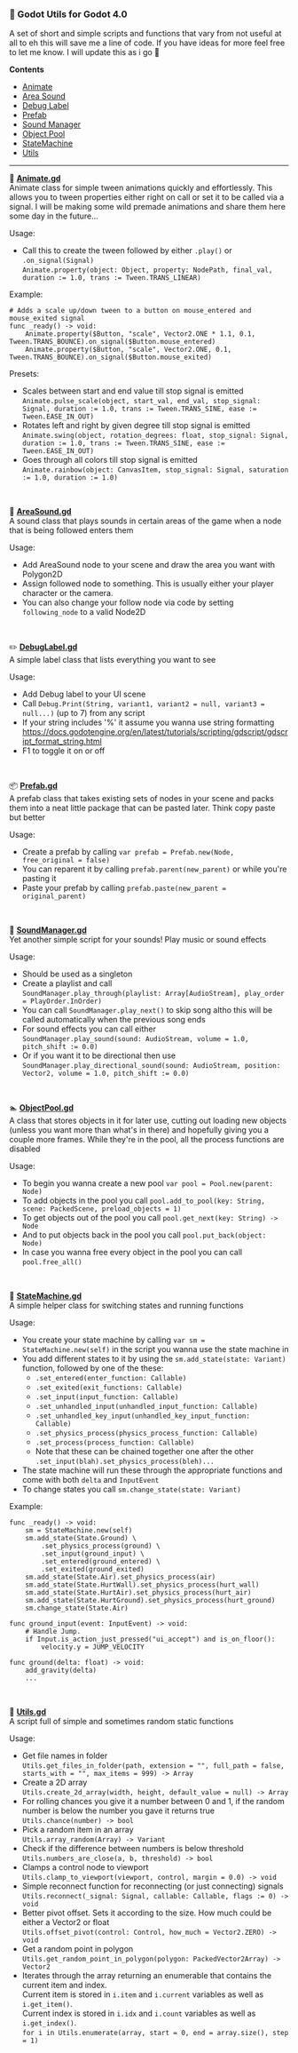 ### 📜 Godot Utils for Godot 4.0
A set of short and simple scripts and functions that vary from not useful at all to eh this will save me a line of code. If you have ideas for more feel free to let me know. I will update this as i go 🙂

**Contents**
- <a href=#animate>Animate</a>
- <a href=#areasound>Area Sound</a>
- <a href=#debuglabel>Debug Label</a>
- <a href=#prefab>Prefab</a>
- <a href=#soundmanager>Sound Manager</a>
- <a href=#pool>Object Pool</a>
- <a href=#statemachine>StateMachine</a>
- <a href=#utils>Utils</a>

---

🦾 <b id="animate"><a href="https://github.com/Gepsu/godot-utils/blob/master/Animate.gd">Animate.gd</a></b>  
Animate class for simple tween animations quickly and effortlessly. This allows you to tween properties either right on call or set it to be called via a signal. I will be making some wild premade animations and share them here some day in the future...

Usage:
- Call this to create the tween followed by either `.play()` or `.on_signal(Signal)`  
`Animate.property(object: Object, property: NodePath, final_val, duration := 1.0, trans := Tween.TRANS_LINEAR)`

Example:
```
# Adds a scale up/down tween to a button on mouse_entered and mouse_exited signal
func _ready() -> void:
	Animate.property($Button, "scale", Vector2.ONE * 1.1, 0.1, Tween.TRANS_BOUNCE).on_signal($Button.mouse_entered)
	Animate.property($Button, "scale", Vector2.ONE, 0.1, Tween.TRANS_BOUNCE).on_signal($Button.mouse_exited)
```

Presets:
- Scales between start and end value till stop signal is emitted  
`Animate.pulse_scale(object, start_val, end_val, stop_signal: Signal, duration := 1.0, trans := Tween.TRANS_SINE, ease := Tween.EASE_IN_OUT)`
- Rotates left and right by given degree till stop signal is emitted  
`Animate.swing(object, rotation_degrees: float, stop_signal: Signal, duration := 1.0, trans := Tween.TRANS_SINE, ease := Tween.EASE_IN_OUT)`
- Goes through all colors till stop signal is emitted  
`Animate.rainbow(object: CanvasItem, stop_signal: Signal, saturation := 1.0, duration := 1.0)`

<br>

🎵 <b id="areasound"><a href="https://github.com/Gepsu/godot-utils/blob/master/AreaSound.gd">AreaSound.gd</a></b>  
A sound class that plays sounds in certain areas of the game when a node that is being followed enters them

Usage:
- Add AreaSound node to your scene and draw the area you want with Polygon2D
- Assign followed node to something. This is usually either your player character or the camera.
- You can also change your follow node via code by setting `following_node` to a valid Node2D

<br>

✏️ <b id="debuglabel"><a href="https://github.com/Gepsu/godot-utils/blob/master/DebugLabel.gd">DebugLabel.gd</a></b>   
A simple label class that lists everything you want to see

Usage:
- Add Debug label to your UI scene
- Call `Debug.Print(String, variant1, variant2 = null, variant3 = null...)` (up to 7) from any script
- If your string includes '%' it assume you wanna use string formatting  
https://docs.godotengine.org/en/latest/tutorials/scripting/gdscript/gdscript_format_string.html
- F1 to toggle it on or off

<br>

📦 <b id="prefab"><a href="https://github.com/Gepsu/godot-utils/blob/master/Prefab.gd">Prefab.gd</a></b>  
A prefab class that takes existing sets of nodes in your scene and packs them into a neat little package that can be pasted later. Think copy paste but better

Usage:
- Create a prefab by calling `var prefab = Prefab.new(Node, free_original = false)`
- You can reparent it by calling `prefab.parent(new_parent)` or while you're pasting it
- Paste your prefab by calling `prefab.paste(new_parent = original_parent)`

<br>

🎵 <b id="soundmanager"><a href="https://github.com/Gepsu/godot-utils/blob/master/SoundManager.gd">SoundManager.gd</a></b>  
Yet another simple script for your sounds! Play music or sound effects

Usage:
- Should be used as a singleton
- Create a playlist and call  
`SoundManager.play_through(playlist: Array[AudioStream], play_order = PlayOrder.InOrder)`
- You can call `SoundManager.play_next()` to skip song altho this will be called automatically when the previous song ends
- For sound effects you can call either  
`SoundManager.play_sound(sound: AudioStream, volume = 1.0, pitch_shift := 0.0)`
- Or if you want it to be directional then use  
`SoundManager.play_directional_sound(sound: AudioStream, position: Vector2, volume = 1.0, pitch_shift := 0.0)`

<br>

🏊 <b id="pool"><a href="https://github.com/Gepsu/godot-utils/blob/master/ObjectPool.gd">ObjectPool.gd</a></b>  
A class that stores objects in it for later use, cutting out loading new objects (unless you want more than what's in there) and hopefully giving you a couple more frames. While they're in the pool, all the process functions are disabled

Usage:
- To begin you wanna create a new pool `var pool = Pool.new(parent: Node)`
- To add objects in the pool you call `pool.add_to_pool(key: String, scene: PackedScene, preload_objects = 1)`
- To get objects out of the pool you call `pool.get_next(key: String) -> Node`
- And to put objects back in the pool you call `pool.put_back(object: Node)`
- In case you wanna free every object in the pool you can call `pool.free_all()`

<br>

🤖 <b id="statemachine"><a href="https://github.com/Gepsu/godot-utils/blob/master/StateMachine.gd">StateMachine.gd</a></b>  
A simple helper class for switching states and running functions

Usage:
- You create your state machine by calling `var sm = StateMachine.new(self)` in the script you wanna use the state machine in
- You add different states to it by using the `sm.add_state(state: Variant)` function, followed by one of the these:
	- `.set_entered(enter_function: Callable)`
	- `.set_exited(exit_functions: Callable)`
	- `.set_input(input_function: Callable)`
	- `.set_unhandled_input(unhandled_input_function: Callable)`
	- `.set_unhandled_key_input(unhandled_key_input_function: Callable)`
	- `.set_physics_process(physics_process_function: Callable)`
	- `.set_process(process_function: Callable)`
	- Note that these can be chained together one after the other `.set_input(blah).set_physics_process(bleh)...`
- The state machine will run these through the appropriate functions and come with both `delta` and `InputEvent`
- To change states you call `sm.change_state(state: Variant)`

Example:
```
func _ready() -> void:
	sm = StateMachine.new(self)
	sm.add_state(State.Ground) \
		.set_physics_process(ground) \
		.set_input(ground_input) \
		.set_entered(ground_entered) \
		.set_exited(ground_exited)
	sm.add_state(State.Air).set_physics_process(air)
	sm.add_state(State.HurtWall).set_physics_process(hurt_wall)
	sm.add_state(State.HurtAir).set_physics_process(hurt_air)
	sm.add_state(State.HurtGround).set_physics_process(hurt_ground)
	sm.change_state(State.Air)
	
func ground_input(event: InputEvent) -> void:
	# Handle Jump.
	if Input.is_action_just_pressed("ui_accept") and is_on_floor():
		velocity.y = JUMP_VELOCITY

func ground(delta: float) -> void:
	add_gravity(delta)
	...
```

<br>

🤷 <b id="utils"><a href="https://github.com/Gepsu/godot-utils/blob/master/Utils.gd">Utils.gd</a></b>  
A script full of simple and sometimes random static functions

Usage:
- Get file names in folder  
`Utils.get_files_in_folder(path, extension = "", full_path = false, starts_with = "", max_items = 999) -> Array`
- Create a 2D array  
`Utils.create_2d_array(width, height, default_value = null) -> Array`
- For rolling chances you give it a number between 0 and 1, if the random number is below the number you gave it returns true  
`Utils.chance(number) -> bool`
- Pick a random item in an array  
`Utils.array_random(Array) -> Variant`
- Check if the difference between numbers is below threshold  
`Utils.numbers_are_close(a, b, threshold) -> bool`
- Clamps a control node to viewport  
`Utils.clamp_to_viewport(viewport, control, margin = 0.0) -> void`
- Simple reconnect function for reconnecting (or just connecting) signals  
`Utils.reconnect(_signal: Signal, callable: Callable, flags := 0) -> void`
- Better pivot offset. Sets it according to the size. How much could be either a Vector2 or float  
`Utils.offset_pivot(control: Control, how_much = Vector2.ZERO) -> void`
- Get a random point in polygon  
`Utils.get_random_point_in_polygon(polygon: PackedVector2Array) -> Vector2`
- Iterates through the array returning an enumerable that contains the current item and index.  
Current item is stored in `i.item` and `i.current` variables as well as `i.get_item()`.  
Current index is stored in `i.idx` and `i.count` variables as well as `i.get_index()`.  
`for i in Utils.enumerate(array, start = 0, end = array.size(), step = 1)`
